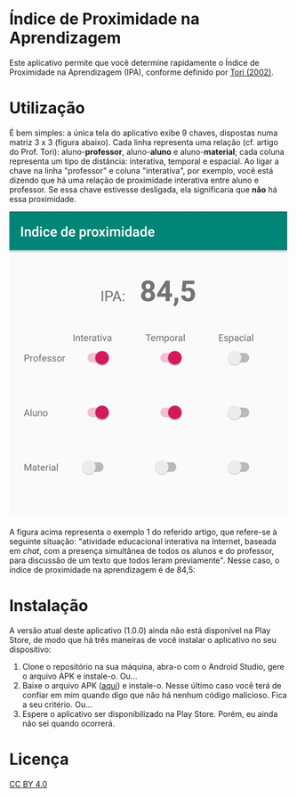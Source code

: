 # Índice de Proximidade na Aprendizagem

Este aplicativo permite que você determine rapidamente o Índice de Proximidade na Aprendizagem (IPA), conforme definido por [Tori (2002)](http://www.lbd.dcc.ufmg.br/colecoes/rbie/10/2/001.pdf).

# Utilização

É bem simples: a única tela do aplicativo exibe 9 chaves, dispostas numa matriz 3 x 3 (figura abaixo). Cada linha representa uma relação (cf. artigo do Prof. Tori): aluno-**professor**, aluno-**aluno** e aluno-**material**; cada coluna representa um tipo de distância: interativa, temporal e espacial. Ao ligar a chave na linha "professor" e coluna "interativa", por exemplo, você está dizendo que há uma relação de proximidade interativa entre aluno e professor. Se essa chave estivesse desligada, ela significaria que **não** há essa proximidade.

![Screenshot do aplicativo](screenshot.jpg)

A figura acima representa o exemplo 1 do referido artigo, que refere-se à seguinte situação: "atividade educacional interativa na Internet, baseada em _chat_, com a presença simultânea de todos os alunos e do professor, para discussão de um texto que todos leram previamente". Nesse caso, o índice de proximidade na aprendizagem é de 84,5:

# Instalação

A versão atual deste aplicativo (1.0.0) ainda não está disponível na Play Store, de modo que há três maneiras de você instalar o aplicativo no seu dispositivo:

1. Clone o repositório na sua máquina, abra-o com o Android Studio, gere o arquivo APK e instale-o. Ou...
2. Baixe o arquivo APK ([aqui](https://drive.google.com/file/d/1soHgQbdjbxWDaXq4IWGByrmCY5VVQBtm/view?usp=sharing)) e instale-o. Nesse último caso você terá de confiar em mim quando digo que não há nenhum código malicioso. Fica a seu critério. Ou...
3. Espere o aplicativo ser disponibilizado na Play Store. Porém, eu ainda não sei quando ocorrerá.

# Licença
[CC BY 4.0](https://creativecommons.org/licenses/by/4.0/)
